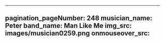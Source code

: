 ------
pagination_pageNumber: 248
musician_name: Peter
band_name: Man Like Me
img_src: images/musician0259.png
onmouseover_src: 
------